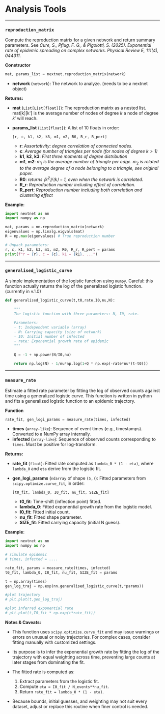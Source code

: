 # Analysis Tools


---
### `reproduction_matrix`

Compute the reproduction matrix for a given network and return summary parameters. See *Cure, S., Pflug, F. G., & Pigolotti, S. (2025). Exponential rate of epidemic spreading on complex networks. Physical Review E, 111(4), 044311.*

**Constructor**

```python
mat, params_list = nextnet.reproduction_matrix(network)
```

* **network** (`network`): The network to analyze. (needs to be a nextnet object)

**Returns:**

* **mat** (`List[List[float]]`): The reproduction matrix as a nested list. mat[k][k'] is the average number of nodes of degree $k$ a node of degree $k'$ will reach.
* **params\_list** (`List[float]`): A list of 10 floats in order:

  ```
  [r, c, k1, k2, k3, m1, m2, R0, R_r, R_pert]
  ```

  * **r**: *Assortativity: degree correlation of connected nodes.*
  * **c**: *Average number of triangles per node (for nodes of degree $k>1$)*
  * **k1**, **k2**, **k3**: *First three moments of degree distribution*
  * **m1**, **m2**: *$m_1$ is the average number of triangle per edge. $m_2$ is related to the average degree of a node belonging to a triangle, see original paper.*
  * **R0**: *returns $\langle k^2\rangle/\langle k\rangle -1$, even when the network is correlated.*
  * **R\_r**: *Reproduction number including effect of correlation.*
  * **R\_pert**: *Reproduction number including both correlation and clustering effect*

**Example:**

```python
import nextnet as nn
import numpy as np

mat, params = nn.reproduction_matrix(network)
eigenvalues = np.linalg.eigvals(mat)
R = np.max(eigenvalues) # True reproduction number

# Unpack parameters:
r, c, k1, k2, k3, m1, m2, R0, R_r, R_pert = params
print(f"r = {r}, c = {c}, k1 = {k1}, ...")
```

---
### `generalised_logistic_curve`

A simple implementation of the logistic function using `numpy`. Careful: this function actually returns the log of the generalized logistic function. (currently in v.1.0)

```python
def generalised_logistic_curve(t,t0,rate,I0,nu,N):

    """
    The logistic function with three parameters: N, I0, rate.
    
    Parameters:
    - t: Independent variable (array)
    - N: Carrying capacity (size of network)
    - I0: Initial number of infected
    - rate: Exponential growth rate of epidemic
    """

    Q = -1 + np.power(N/I0,nu)
    
    return np.log(N) - 1/nu*np.log(1+Q * np.exp(-rate*nu*(t-t0)))
```
---
### `measure_rate`

Estimate a fitted rate parameter by fitting the log of observed counts against time using a generalized logistic curve. This function is written in python and fits a generalized logistic function to an epidemic trajectory.

**Function**

```python
rate_fit, gen_logi_params = measure_rate(times, infected)
```

* **times** (`array-like`): Sequence of event times (e.g., timestamps). Converted to a NumPy array internally.
* **infected** (`array-like`): Sequence of observed counts corresponding to `times`. Must be positive for log-transform.

**Returns:**

* **rate\_fit** (`float`): Fitted rate computed as `lambda_0 * (1 - eta)`, where `lambda_0` and `eta` derive from the logistic fit.
* **gen\_logi\_params** (`ndarray` of shape `(5,)`): Fitted parameters from `scipy.optimize.curve_fit`, in order:

  ```
  [t0_fit, lambda_0, I0_fit, nu_fit, SIZE_fit]
  ```

  * **t0\_fit**: Time-shift (inflection point) fitted.
  * **lambda\_0**: Fitted exponential growth rate from the logistic model.
  * **I0\_fit**: Fitted initial count.
  * **nu\_fit**: Fitted shape parameter.
  * **SIZE\_fit**: Fitted carrying capacity (initial N guess).

**Example:**

```python
import nextnet as nn
import numpy as np

# simulate epidemic
# times, infected = ....

rate_fit, params = measure_rate(times, infected)
t0_fit, lambda_0, I0_fit, nu_fit, SIZE_fit = params

t = np.array(times)
gen_log_traj = np.exp(nn.generalised_logistic_curve(t,*params))

#plot trajectory
# plt.plot(t,gen_log_traj)

#plot inferred exponential rate
# plt.plot(t,I0_fit * np.exp(t*rate_fit))

```

**Notes & Caveats:**
* This function uses `scipy.optimize.curve_fit` and may issue warnings or errors on unusual or noisy trajectories. For complex cases, consider fitting manually with customized settings.
* Its purpose is to infer the exponential growth rate by fitting the log of the trajectory with equal weighting across time, preventing large counts at later stages from dominating the fit.
* The fitted rate is computed as:

  1. Extract parameters from the logistic fit.
  2. Compute `eta = I0_fit / N_events**nu_fit`.
  3. Return `rate_fit = lambda_0 * (1 - eta)`.
* Because bounds, initial guesses, and weighting may not suit every dataset, adjust or replace this routine when finer control is needed.
